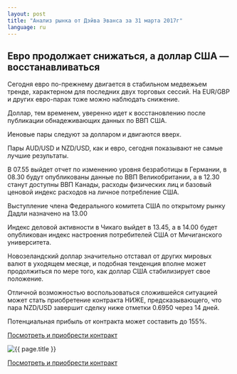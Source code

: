 ```yaml
---
layout: post
title: "Анализ рынка от Дэйва Эванса за 31 марта 2017г"
language: ru
---
```

##  Евро продолжает снижаться, а доллар США — восстанавливаться

Сегодня евро по-прежнему двигается в стабильном медвежьем тренде, характерном для последних двух торговых сессий. На EUR/GBP и других евро-парах тоже можно наблюдать снижение.

Доллар, тем временем, уверенно идет к восстановлению после публикации обнадеживающих данных по ВВП США.

Иеновые пары следуют за долларом и двигаются вверх.

Пары AUD/USD и NZD/USD, как и евро, сегодня показывают не самые лучшие результаты.

В 07.55 выйдет отчет по изменению уровня безработицы в Германии, в 08.30 будут опубликованы данные по ВВП Великобритании, а в 12.30 станут доступны ВВП Канады, расходы физических лиц и базовый ценовой индекс расходов на личное потребление США. 

Выступление члена Федерального комитета США по открытому рынку Дадли назначено на 13.00

Индекс деловой активности в Чикаго выйдет в 13.45, а в 14.00 будет опубликован индекс настроения потребителей США от Мичиганского университета.

Новозеландский доллар значительно отставал от других мировых валют в уходящем месяце, и подобная тенденция вполне может продолжиться по мере того, как доллар США стабилизирует свое положение.

Отличной возможностью воспользоваться сложившейся ситуацией может стать приобретение контракта НИЖЕ, предсказывающего, что пара NZD/USD завершит сделку ниже отметки 0.6950 через 14 дней. 

Потенциальная прибыль от контракта может составить до 155%.

<a href="http://record.binary.com/_bivVDfg8lHux76XffYA0JmNd7ZgqdRLk/1/?market=forex&underlying=frxNZDUSD&formname=higherlower&duration_amount=14&duration_units=d&amount=10&amount_type=payout&expiry_type=duration&barrier=0.695&s=1&t=1Q0oqJbZIHUKIavE3wKvwJ0co5lt24DG" target="_blank">Посмотреть и приобрести контракт</a>

<img src="{{ site.url }}/images/ru-31-mar-17.png" alt="{{ page.title }}"  title="{{ page.title }}">

<a href="%LINK%%?https://www.binary.com/d/trade.cgi?market=forex&underlying=frxNZDUSD&formname=higherlower&duration_amount=14&duration_units=d&amount=10&amount_type=payout&expiry_type=duration&barrier=0.695&s=1&t=1Q0oqJbZIHUKIavE3wKvwJ0co5lt24DG" target="_blank">Посмотреть и приобрести контракт</a>